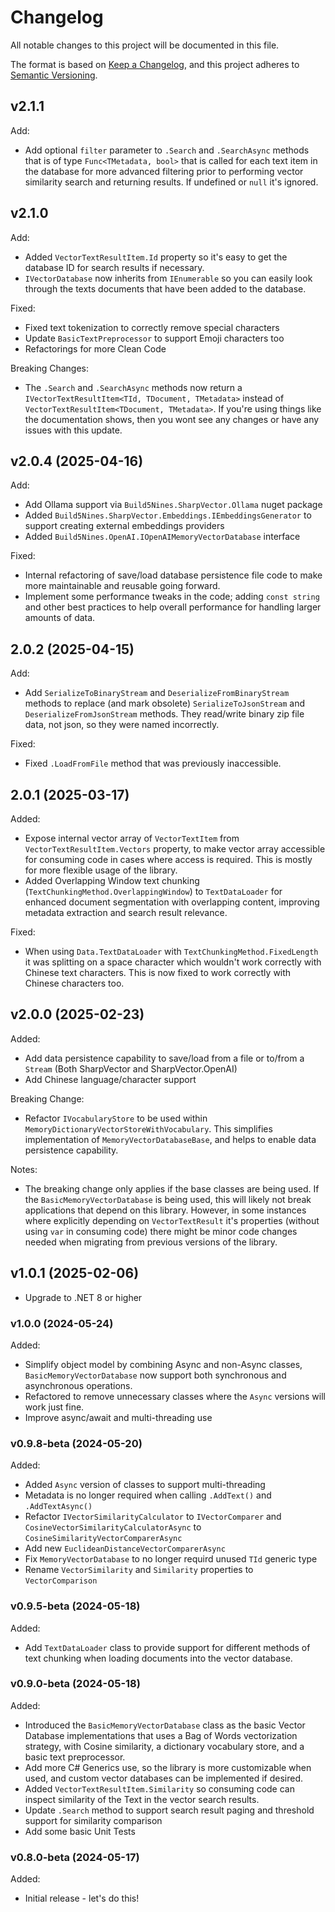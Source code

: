 # Changelog

All notable changes to this project will be documented in this file.

The format is based on [Keep a Changelog](https://keepachangelog.com/en/1.1.0/),
and this project adheres to [Semantic Versioning](https://semver.org/spec/v2.0.0.html).

## v2.1.1

Add:

- Add optional `filter` parameter to `.Search` and `.SearchAsync` methods that is of type `Func<TMetadata, bool>` that is called for each text item in the database for more advanced filtering prior to performing vector similarity search and returning results. If undefined or `null` it's ignored.

## v2.1.0

Add:

- Added `VectorTextResultItem.Id` property so it's easy to get the database ID for search results if necessary.
- `IVectorDatabase` now inherits from `IEnumerable` so you can easily look through the texts documents that have been added to the database.

Fixed:

- Fixed text tokenization to correctly remove special characters
- Update `BasicTextPreprocessor` to support Emoji characters too
- Refactorings for more Clean Code

Breaking Changes:

- The `.Search` and `.SearchAsync` methods now return a `IVectorTextResultItem<TId, TDocument, TMetadata>` instead of `VectorTextResultItem<TDocument, TMetadata>`. If you're using things like the documentation shows, then you wont see any changes or have any issues with this update.

## v2.0.4 (2025-04-16)

Add:

- Add Ollama support via `Build5Nines.SharpVector.Ollama` nuget package
- Added `Build5Nines.SharpVector.Embeddings.IEmbeddingsGenerator` to support creating external embeddings providers
- Added `Build5Nines.OpenAI.IOpenAIMemoryVectorDatabase` interface

Fixed:

- Internal refactoring of save/load database persistence file code to make more maintainable and reusable going forward.
- Implement some performance tweaks in the code; adding `const string` and other best practices to help overall performance for handling larger amounts of data.

## 2.0.2 (2025-04-15)

Add:

- Add `SerializeToBinaryStream` and `DeserializeFromBinaryStream` methods to replace (and mark obsolete) `SerializeToJsonStream` and `DeserializeFromJsonStream` methods. They read/write binary zip file data, not json, so they were named incorrectly.

Fixed:

- Fixed `.LoadFromFile` method that was previously inaccessible.

## 2.0.1 (2025-03-17)

Added:

- Expose internal vector array of `VectorTextItem` from `VectorTextResultItem.Vectors` property, to make vector array accessible for consuming code in cases where access is required. This is mostly for more flexible usage of the library.
- Added Overlapping Window text chunking (`TextChunkingMethod.OverlappingWindow`) to `TextDataLoader` for enhanced document segmentation with overlapping content, improving metadata extraction and search result relevance.

Fixed:

- When using `Data.TextDataLoader` with `TextChunkingMethod.FixedLength` it was splitting on a space character which wouldn't work correctly with Chinese text characters. This is now fixed to work correctly with Chinese characters too.

## v2.0.0 (2025-02-23)

Added:

- Add data persistence capability to save/load from a file or to/from a `Stream` (Both SharpVector and SharpVector.OpenAI)
- Add Chinese language/character support

Breaking Change:

- Refactor `IVocabularyStore` to be used within `MemoryDictionaryVectorStoreWithVocabulary`. This simplifies implementation of `MemoryVectorDatabaseBase`, and helps to enable data persistence capability.

Notes:

- The breaking change only applies if the base classes are being used. If the `BasicMemoryVectorDatabase` is being used, this will likely not break applications that depend on this library. However, in some instances where explicitly depending on `VectorTextResult` it's properties (without using `var` in consuming code) there might be minor code changes needed when migrating from previous versions of the library.

## v1.0.1 (2025-02-06)

- Upgrade to .NET 8 or higher

### v1.0.0 (2024-05-24)

Added:

- Simplify object model by combining Async and non-Async classes, `BasicMemoryVectorDatabase` now support both synchronous and asynchronous operations.
- Refactored to remove unnecessary classes where the `Async` versions will work just fine.
- Improve async/await and multi-threading use

### v0.9.8-beta (2024-05-20)

Added:

- Added `Async` version of classes to support multi-threading
- Metadata is no longer required when calling `.AddText()` and `.AddTextAsync()`
- Refactor `IVectorSimilarityCalculator` to `IVectorComparer` and `CosineVectorSimilarityCalculatorAsync` to `CosineSimilarityVectorComparerAsync`
- Add new `EuclideanDistanceVectorComparerAsync`
- Fix `MemoryVectorDatabase` to no longer requird unused `TId` generic type
- Rename `VectorSimilarity` and `Similarity` properties to `VectorComparison`

### v0.9.5-beta (2024-05-18)

Added:

- Add `TextDataLoader` class to provide support for different methods of text chunking when loading documents into the vector database.

### v0.9.0-beta (2024-05-18)

Added:

- Introduced the `BasicMemoryVectorDatabase` class as the basic Vector Database implementations that uses a Bag of Words vectorization strategy, with Cosine similarity, a dictionary vocabulary store, and a basic text preprocessor.
- Add more C# Generics use, so the library is more customizable when used, and custom vector databases can be implemented if desired.
- Added `VectorTextResultItem.Similarity` so consuming code can inspect similarity of the Text in the vector search results.
- Update `.Search` method to support search result paging and threshold support for similarity comparison
- Add some basic Unit Tests

### v0.8.0-beta (2024-05-17)

Added:

- Initial release - let's do this!
